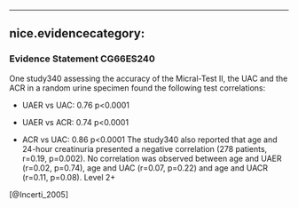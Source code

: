 
---
nice.evidencecategory: 
---

### Evidence Statement CG66ES240
One study340 assessing the accuracy of the Micral-Test II, the UAC and the ACR in a random
urine specimen found the following test correlations:

*   UAER vs UAC: 0.76 p<0.0001

*   UAER vs ACR: 0.74 p<0.0001

*   ACR vs UAC: 0.86 p<0.0001
The study340 also reported that age and 24-hour creatinuria presented a negative correlation
(278 patients, r=0.19, p=0.002). No correlation was observed between age and UAER (r=0.02,
p=0.74), age and UAC (r=0.07, p=0.22) and age and UACR (r=0.11, p=0.08). Level 2+

[@Incerti_2005]

